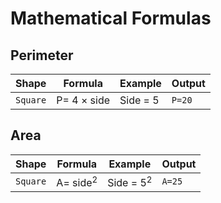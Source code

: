 # Mathematical Formulas

## **Perimeter**

| Shape    | Formula     | Example  | Output |
| -------- | ----------- | -------- | ------ |
| `Square` | P= 4 × side | Side = 5 | `P=20` |

## **Area**

| Shape    | Formula             | Example              | Output |
| -------- | ------------------- | -------------------- | ------ |
| `Square` | A= side<sup>2</sup> | Side = 5<sup>2</sup> | `A=25` |
